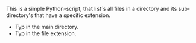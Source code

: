 This is a simple Python-script, that list´s all files in a directory
and its sub-directory's that have a specific extension.

- Typ in the main directory.
- Typ in the file extension.

